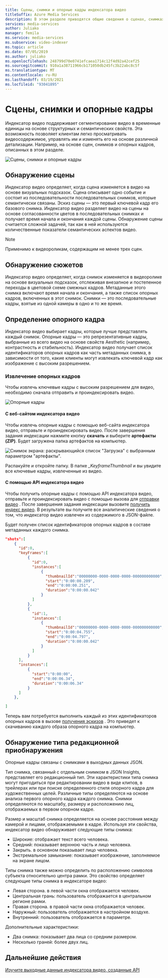 ```yaml
---
title: Сцены, снимки и опорные кадры индексатора видео
titleSuffix: Azure Media Services
description: В этом разделе приводятся общие сведения о сценах, снимках и опорных кадрах индексатора видео.
services: media-services
author: Juliako
manager: femila
ms.service: media-services
ms.subservice: video-indexer
ms.topic: article
ms.date: 07/05/2019
ms.author: juliako
ms.openlocfilehash: 248799d70e0741efcaea1714c12f4d92a42cef25
ms.sourcegitcommit: 910a1a38711966cb171050db245fc3b22abc8c5f
ms.translationtype: MT
ms.contentlocale: ru-RU
ms.lasthandoff: 03/19/2021
ms.locfileid: "93041895"
---
```

# <a name="scenes-shots-and-keyframes"></a>Сцены, снимки и опорные кадры

Индексатор видео поддерживает сегментирование видео в временные единицы на основе структурных и семантических свойств. Эта возможность позволяет клиентам легко просматривать видеосодержимое, управлять им и изменять его на основе различной детализации. Например, на основе сцен, снимков и опорных кадров, описанных в этом разделе.   

![Сцены, снимки и опорные кадры](./media/scenes-shots-keyframes/scenes-shots-keyframes.png)
 
## <a name="scene-detection"></a>Обнаружение сцены  
 
Индексатор видео определяет, когда сцена изменяется в видео на основе визуальных подсказок. Сцена описывает одно событие и состоит из последовательности последовательных снимков, которые семантически связаны. Эскиз сцены — это первый ключевой кадр его базового снимка. Индексатор видео разделяет видео на сцены на основе согласованности цветов в последовательных снимках и получает время начала и окончания каждой сцены. Обнаружение сцены считается сложной задачей, так как в ней используются количественные показатели семантических аспектов видео.

> [!NOTE]
> Применимо к видеороликам, содержащим не менее трех сцен.

## <a name="shot-detection"></a>Обнаружение сюжетов

Индексатор видео определяет, когда снимок изменяется в видеоролике на основе визуальных подсказок, отслеживая внезапное и постепенное переходы в цветовой схеме смежных кадров. Метаданные этого снимка включают время начала и окончания, а также список опорных кадров, включенных в этот снимок. Снимки — это последовательные кадры, взятые из одной камеры в одно и то же время.

## <a name="keyframe-detection"></a>Определение опорного кадра

Индексатор видео выбирает кадры, которые лучше представлять каждый снимок. Опорные кадры — это репрезентативные кадры, выбранные из всего видео на основе свойств Aesthetic (например, контрастность и стабильность). Индексатор видео получает список идентификаторов опорных кадров как часть метаданных снимка, в зависимости от того, какие клиенты могут извлекать ключевой кадр как изображение с высоким разрешением.  

### <a name="extracting-keyframes"></a>Извлечение опорных кадров

Чтобы извлечь ключевые кадры с высоким разрешением для видео, необходимо сначала отправить и проиндексировать видео.

![Опорные кадры](./media/scenes-shots-keyframes/extracting-keyframes.png)

#### <a name="with-the-video-indexer-website"></a>С веб-сайтом индексатора видео

Чтобы извлечь опорные кадры с помощью веб-сайта индексатора видео, отправьте и проиндексировать видео. После завершения задания индексации нажмите кнопку **скачать** и выберите **артефакты (ZIP)**. Будет загружена папка артефактов на компьютер. 

![Снимок экрана: раскрывающийся список "Загрузка" с выбранным параметром "артефакты".](./media/scenes-shots-keyframes/extracting-keyframes2.png)
 
Распакуйте и откройте папку. В папке *_KeyframeThumbnail* и вы увидите все ключевые кадры, извлеченные из видео. 

#### <a name="with-the-video-indexer-api"></a>С помощью API индексатора видео

Чтобы получить опорные кадры с помощью API индексатора видео, отправьте и проиндексировать видео с помощью вызова для [отправки видео](https://api-portal.videoindexer.ai/docs/services/Operations/operations/Upload-Video?) . После завершения задания индексации вызовите [получить индекс видео](https://api-portal.videoindexer.ai/docs/services/Operations/operations/Get-Video-Index?). В результате вы получите все аналитические сведения о том, что индексатор видео извлечен из содержимого в JSON-файле.  

Будет получен список идентификаторов опорных кадров в составе метаданных каждого снимка. 

```json
"shots":[  
    {  
      "id":0,
      "keyFrames":[  
          {  
            "id":0,
            "instances":[  
                {  
                  "thumbnailId":"00000000-0000-0000-0000-000000000000",
                  "start":"0:00:00.209",
                  "end":"0:00:00.251",
                  "duration":"0:00:00.042"
                }
            ]
          },
          {  
            "id":1,
            "instances":[  
                {  
                  "thumbnailId":"00000000-0000-0000-0000-000000000000",
                  "start":"0:00:04.755",
                  "end":"0:00:04.797",
                  "duration":"0:00:00.042"
                }
            ]
          }
      ],
      "instances":[  
          {  
            "start":"0:00:00",
            "end":"0:00:06.34",
            "duration":"0:00:06.34"
          }
      ]
    },

]
```

Теперь вам потребуется выполнить каждый из этих идентификаторов опорных кадров в вызове [получения эскизов](https://api-portal.videoindexer.ai/docs/services/Operations/operations/Get-Video-Thumbnail?) . Это приведет к скачиванию каждого образа опорного кадра на компьютер. 

## <a name="editorial-shot-type-detection"></a>Обнаружение типа редакционной приобнаружения

Опорные кадры связаны с снимками в выходных данных JSON. 

Тип снимка, связанный с отдельным снимком в JSON Insights, представляет его редакционный тип. Эти характеристики типа снимка могут пригодиться при редактировании видео в виде клипов, в трейлерах или при поиске определенного стиля опорного кадра для художественных целей. Различные типы определяются на основе анализа первого опорного кадра каждого снимка. Снимки определяются по масштабу, размеру и расположению лиц, отображаемых в первом опорном кадре. 

Размер и масштаб снимка определяется на основе расстояния между камерой и лицами, отображаемыми в кадре. Используя эти свойства, индексатор видео обнаруживает следующие типы снимка:

* Широкие: отображает текст всего человека.
* Средний: показывает верхнюю часть и лицо человека.
* Закрыть. в основном показывает лицо человека.
* Экстремальное замыкание: показывает изображение, заполняемое на экране лицом. 

Типы снимка также можно определить по расположению символов субъекта относительно центра рамки. Это свойство определяет следующие типы снимка в индексаторе видео:

* Левая сторона. в левой части окна отображается человек.
* Центральная грань: пользователь отображается в центральном регионе рамки.
* Правая сторона. в правой части окна отображается человек.
* Наружный: пользователь отображается в настройном воздухе.
* Внутренний: пользователь отображается в параметре.

Дополнительные характеристики:

* Два снимка: показывает два лица со средним размером.
* Несколько граней: более двух лиц.


## <a name="next-steps"></a>Дальнейшие действия

[Изучите выходные данные индексатора видео, созданные API](video-indexer-output-json-v2.md#scenes)
